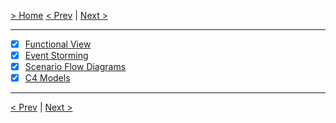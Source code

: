 [> Home](../README.md) 
[< Prev](../3.UserStories/README.md)  |  [Next >](../5.ADRs/README.md)

---

*  [X] [Functional View](4.5.Mockups/README.md)
*  [X] [Event Storming](4.2.EventStorming/README.md)
*  [X] [Scenario Flow Diagrams](4.3.Scenarios/README.md)
*  [X] [C4 Models](4.4.C4Models/README.md)

---

[< Prev](../3.UserStories/README.md)  |  [Next >](../5.ADRs/README.md)
